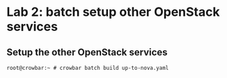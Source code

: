 <!-- .slide: data-state="section-break" id="lab-2" data-menu-title="Lab 2: batch setup" data-timing="5" -->
# Lab 2: batch setup other OpenStack services


<!-- .slide: data-state="normal" id="batch-openstack" data-menu-title="Setup OpenStack" data-timing="180" -->
## Setup the other OpenStack services

```
root@crowbar:~ # crowbar batch build up-to-nova.yaml
```

